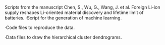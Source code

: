  Scripts from the manuscript Chen, S., Wu, G., Wang, J. et al. Foreign Li-ion supply reshapes Li-oriented material discovery and lifetime limit of batteries. 
·Script for the generation of machine learning. 

·Code files to reproduce the data. 

·Data files to draw the hierarchical cluster dendrograms.

